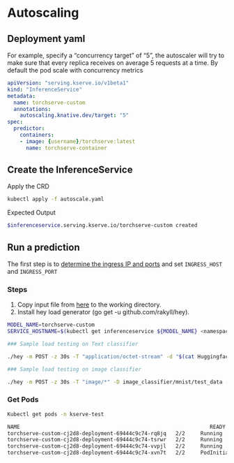 # Autoscaling

## Deployment yaml

For example, specify a “concurrency target” of “5”, the autoscaler will try to make sure that every replica receives on average 5 requests at a time.
By default the pod scale with concurrency metrics

```yaml
apiVersion: "serving.kserve.io/v1beta1"
kind: "InferenceService"
metadata:
  name: torchserve-custom
  annotations:
    autoscaling.knative.dev/target: "5"
spec:
  predictor:
    containers:
    - image: {username}/torchserve:latest
      name: torchserve-container
```

## Create the InferenceService

Apply the CRD

```bash
kubectl apply -f autoscale.yaml
```

Expected Output

```bash
$inferenceservice.serving.kserve.io/torchserve-custom created
```

## Run a prediction

The first step is to [determine the ingress IP and ports](../../../../../../README.md#determine-the-ingress-ip-and-ports) and set `INGRESS_HOST` and `INGRESS_PORT`

### Steps

1. Copy input file from [here](https://github.com/pytorch/serve/tree/master/examples/) to the working directory.
2. Install hey load generator (go get -u github.com/rakyll/hey).

```bash
MODEL_NAME=torchserve-custom
SERVICE_HOSTNAME=$(kubectl get inferenceservice ${MODEL_NAME} <namespace> -o jsonpath='{.status.url}' | cut -d "/" -f 3)

### Sample load testing on Text classifier

./hey -m POST -z 30s -T "application/octet-stream" -d "$(cat Huggingface_Transformers/Seq_classification_artifacts/sample_text.txt)" -host ${SERVICE_HOSTNAME} http://${INGRESS_HOST}:${INGRESS_PORT}/predictions/BERTSeqClassification

### Sample load testing on image classifier

./hey -m POST -z 30s -T "image/*" -D image_classifier/mnist/test_data -host ${SERVICE_HOSTNAME} http://${INGRESS_HOST}:${INGRESS_PORT}/predictions/mnist
```

### Get Pods

```bash
Kubectl get pods -n kserve-test

NAME                                                             READY   STATUS        RESTARTS   AGE
torchserve-custom-cj2d8-deployment-69444c9c74-rq8jq   2/2     Running       0          50m
torchserve-custom-cj2d8-deployment-69444c9c74-tsrwr   2/2     Running       0          113s
torchserve-custom-cj2d8-deployment-69444c9c74-vvpjl   2/2     Running       0          109s
torchserve-custom-cj2d8-deployment-69444c9c74-xvn7t   2/2     PodInitializing   0          103s
```
